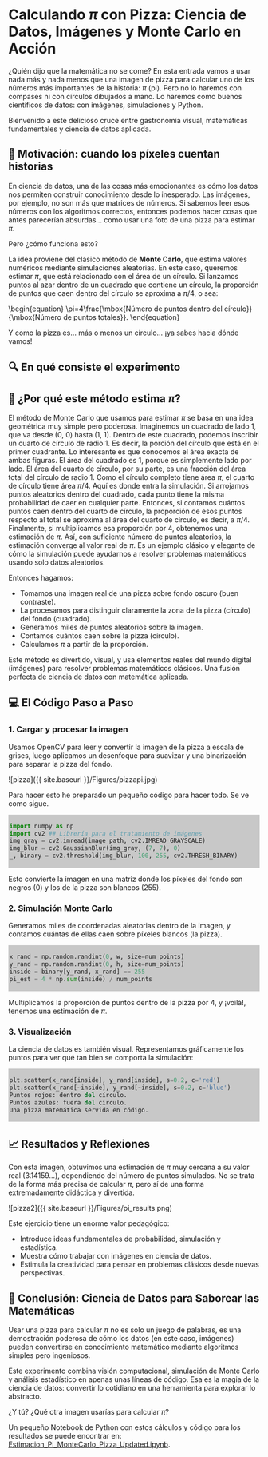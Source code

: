 # Calculando $\pi$ con Pizza: Ciencia de Datos, Imágenes y Monte Carlo en Acción

¿Quién dijo que la matemática no se come? En esta entrada vamos a usar nada más y nada menos que una imagen de pizza para calcular uno de los números más 
importantes de la historia: $\pi$ (pi). Pero no lo haremos con compases ni con círculos dibujados a mano. Lo haremos como buenos científicos de datos: con imágenes, 
simulaciones y Python.

Bienvenido a este delicioso cruce entre gastronomía visual, matemáticas fundamentales y ciencia de datos aplicada.

## 🧠 Motivación: cuando los píxeles cuentan historias

En ciencia de datos, una de las cosas más emocionantes es cómo los datos nos permiten construir conocimiento desde lo inesperado. 
Las imágenes, por ejemplo, no son más que matrices de números. Si sabemos leer esos números con los algoritmos correctos, entonces podemos hacer cosas que 
antes parecerían absurdas… como usar una foto de una pizza para estimar $\pi$.

Pero ¿cómo funciona esto?

La idea proviene del clásico método de **Monte Carlo**, que estima valores numéricos mediante simulaciones aleatorias. En este caso, queremos estimar $\pi$, 
que está relacionado con el área de un círculo. Si lanzamos puntos al azar dentro de un cuadrado que contiene un círculo, la proporción de puntos que caen 
dentro del círculo se aproxima a $\pi/4$, o sea:

\begin{equation}
\pi=4\frac{\mbox{Número de puntos dentro del círculo}}{\mbox{Número de puntos totales}}.
\end{equation}

Y como la pizza es… más o menos un círculo… ¡ya sabes hacia dónde vamos!

## 🔍 En qué consiste el experimento

## 🧠 ¿Por qué este método estima $\pi$?

El método de Monte Carlo que usamos para estimar $\pi$ se basa en una idea geométrica muy simple pero poderosa. Imaginemos un cuadrado de lado 1, que va desde (0, 0) hasta (1, 1). Dentro de este cuadrado, podemos inscribir un cuarto de círculo de radio 1. Es decir, la porción del círculo que está en el primer cuadrante. Lo interesante es que conocemos el área exacta de ambas figuras. El área del cuadrado es 1, porque es simplemente lado por lado. El área del cuarto de círculo, por su parte, es una fracción del área total del círculo de radio 1. Como el círculo completo tiene área $\pi$, el cuarto de círculo tiene área $\pi$/4. Aquí es donde entra la simulación. Si arrojamos puntos aleatorios dentro del cuadrado, cada punto tiene la misma probabilidad de caer en cualquier parte. Entonces, si contamos cuántos puntos caen dentro del cuarto de círculo, la proporción de esos puntos respecto al total se aproxima al área del cuarto de círculo, es decir, a $\pi$/4. Finalmente, si multiplicamos esa proporción por 4, obtenemos una estimación de $\pi$. Así, con suficiente número de puntos aleatorios, la estimación converge al valor real de $\pi$. Es un ejemplo clásico y elegante de cómo la simulación puede ayudarnos a resolver problemas matemáticos usando solo datos aleatorios.

Entonces hagamos:
- Tomamos una imagen real de una pizza sobre fondo oscuro (buen contraste).
- La procesamos para distinguir claramente la zona de la pizza (círculo) del fondo (cuadrado).
- Generamos miles de puntos aleatorios sobre la imagen.
- Contamos cuántos caen sobre la pizza (círculo).
- Calculamos $\pi$ a partir de la proporción.

Este método es divertido, visual, y usa elementos reales del mundo digital (imágenes) para resolver problemas matemáticos clásicos. Una fusión perfecta de ciencia de datos con matemática aplicada.

## 💻 El Código Paso a Paso

### 1. Cargar y procesar la imagen
Usamos OpenCV para leer y convertir la imagen de la pizza a escala de grises, luego aplicamos un desenfoque para suavizar y una binarización para separar la pizza del fondo.

![pizza]({{ site.baseurl }}/Figures/pizzapi.jpg)

Para hacer esto he preparado un pequeño código para hacer todo. Se ve como sigue.

<div class="custom-code-wrapper" style="box-shadow:0px 0px 0px 0px rgba(0,0,0,0); background-color: rgb(200,200,200); padding:2px; border-radius:0px;">
    
```python
import numpy as np
import cv2 ## Librería para el tratamiento de imágenes
img_gray = cv2.imread(image_path, cv2.IMREAD_GRAYSCALE)
img_blur = cv2.GaussianBlur(img_gray, (7, 7), 0)
_, binary = cv2.threshold(img_blur, 100, 255, cv2.THRESH_BINARY)
```
</div>

Esto convierte la imagen en una matriz donde los píxeles del fondo son negros (0) y los de la pizza son blancos (255).

### 2. Simulación Monte Carlo
Generamos miles de coordenadas aleatorias dentro de la imagen, y contamos cuántas de ellas caen sobre píxeles blancos (la pizza).

<div class="custom-code-wrapper" style="box-shadow:0px 0px 0px 0px rgba(0,0,0,0); background-color: rgb(200,200,200); padding:2px; border-radius:0px;">
    
```python
x_rand = np.random.randint(0, w, size=num_points)
y_rand = np.random.randint(0, h, size=num_points)
inside = binary[y_rand, x_rand] == 255
pi_est = 4 * np.sum(inside) / num_points
```
</div>

Multiplicamos la proporción de puntos dentro de la pizza por 4, y ¡voilà!, tenemos una estimación de $\pi$.

### 3. Visualización
La ciencia de datos es también visual. Representamos gráficamente los puntos para ver qué tan bien se comporta la simulación:

<div class="custom-code-wrapper" style="box-shadow:0px 0px 0px 0px rgba(0,0,0,0); background-color: rgb(200,200,200); padding:2px; border-radius:0px;">

```python
plt.scatter(x_rand[inside], y_rand[inside], s=0.2, c='red')
plt.scatter(x_rand[~inside], y_rand[~inside], s=0.2, c='blue')
Puntos rojos: dentro del círculo.
Puntos azules: fuera del círculo.
Una pizza matemática servida en código.
```
</div>

## 📈 Resultados y Reflexiones

Con esta imagen, obtuvimos una estimación de $\pi$ muy cercana a su valor real (3.14159…), dependiendo del número de puntos simulados. No se trata de la forma más precisa de calcular $\pi$, pero sí de una forma extremadamente didáctica y divertida.

![pizza2]({{ site.baseurl }}/Figures/pi_results.png)

Este ejercicio tiene un enorme valor pedagógico:
- Introduce ideas fundamentales de probabilidad, simulación y estadística.
- Muestra cómo trabajar con imágenes en ciencia de datos.
- Estimula la creatividad para pensar en problemas clásicos desde nuevas perspectivas.

## 🍕 Conclusión: Ciencia de Datos para Saborear las Matemáticas

Usar una pizza para calcular $\pi$ no es solo un juego de palabras, es una demostración poderosa de cómo los datos (en este caso, imágenes) pueden convertirse en conocimiento matemático mediante algoritmos simples pero ingeniosos.

Este experimento combina visión computacional, simulación de Monte Carlo y análisis estadístico en apenas unas líneas de código. Esa es la magia de la ciencia de datos: convertir lo cotidiano en una herramienta para explorar lo abstracto.

¿Y tú? ¿Qué otra imagen usarías para calcular $\pi$?

Un pequeño Notebook de Python con estos cálculos y código para los resultados se puede encontrar en: [Estimacion_Pi_MonteCarlo_Pizza_Updated.ipynb](https://github.com/sierraporta/prancing-pony/blob/main/Codes/Estimacion_Pi_MonteCarlo_Pizza_Updated.ipynb).
